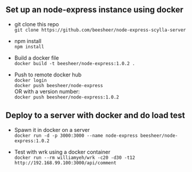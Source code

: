 ## Set up an node-express instance using docker
- git clone this repo  
```git clone https://github.com/beesheer/node-express-scylla-server```

- npm install  
```npm install```

- Build a docker file  
```docker build -t beesheer/node-express:1.0.2 .```

- Push to remote docker hub  
```docker login```  
```docker push beesheer/node-express```  
OR with a version number:   
```docker push beesheer/node-express:1.0.2```

## Deploy to a server with docker and do load test
- Spawn it in docker on a server  
```docker run -d -p 3000:3000 --name node-express beesheer/node-express:1.0.2```

- Test with wrk using a docker container  
```docker run --rm williamyeh/wrk -c20 -d30 -t12 http://192.168.99.100:3000/api/comment```
